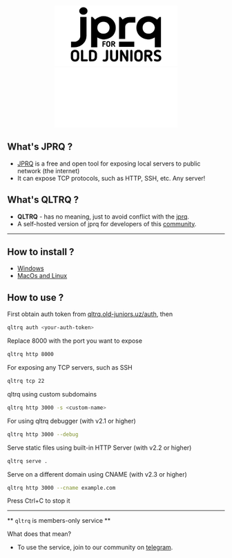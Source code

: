 <p align="center">
  <img height="140" src="./website/static/banner-dark.png#gh-light-mode-only">
  <img height="140" src="./website/static/banner-light.png#gh-dark-mode-only">
</p>

## What's JPRQ ?

- [JPRQ](https://github.com/azimjohn/jprq) is a free and open tool for exposing local servers to public network (the internet)
- It can expose TCP protocols, such as HTTP, SSH, etc. Any server!

## What's QLTRQ ?

- **QLTRQ** - has no meaning, just to avoid conflict with the [jprq](#whats-jprq).
- A self-hosted version of jprq for developers of this [community](https://github.com/old-juniors/).

---

## How to install ?

- [Windows](./install/README.md#windows)
- [MacOs and Linux](./install/README.md#macos-and-linux)

## How to use ?

First obtain auth token from [qltrq.old-juniors.uz/auth](https://qltrq.old-juniors.uz/auth), then

```bash
qltrq auth <your-auth-token>
```

Replace 8000 with the port you want to expose

```bash
qltrq http 8000
```

For exposing any TCP servers, such as SSH

```bash
qltrq tcp 22
```

qltrq using custom subdomains

```bash
qltrq http 3000 -s <custom-name>
```

For using qltrq debugger (with v2.1 or higher)

```bash
qltrq http 3000 --debug
```

Serve static files using built-in HTTP Server (with v2.2 or higher)

```bash
qltrq serve .
```

Serve on a different domain using CNAME (with v2.3 or higher)

```bash
qltrq http 3000 --cname example.com
```

Press Ctrl+C to stop it

---

** `qltrq` is members-only service **

What does that mean?

- To use the service, join to our community on [telegram](https://t.me/+rgoKcEj4FhplZmY6).
